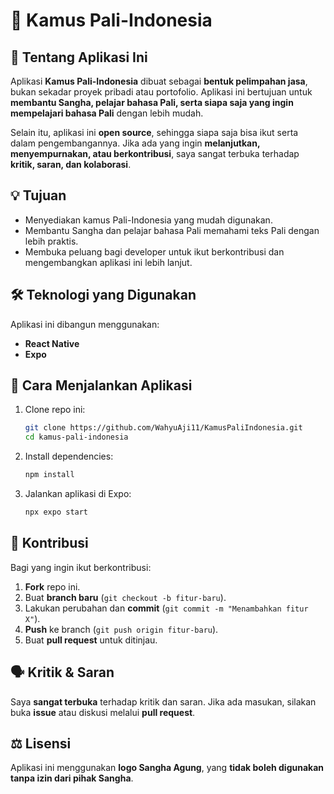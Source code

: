 # 📱 Kamus Pali-Indonesia  

## 📖 Tentang Aplikasi Ini  
Aplikasi **Kamus Pali-Indonesia** dibuat sebagai **bentuk pelimpahan jasa**, bukan sekadar proyek pribadi atau portofolio. Aplikasi ini bertujuan untuk **membantu Sangha, pelajar bahasa Pali, serta siapa saja yang ingin mempelajari bahasa Pali** dengan lebih mudah.  

Selain itu, aplikasi ini **open source**, sehingga siapa saja bisa ikut serta dalam pengembangannya. Jika ada yang ingin **melanjutkan, menyempurnakan, atau berkontribusi**, saya sangat terbuka terhadap **kritik, saran, dan kolaborasi**.  

## 💡 Tujuan  
- Menyediakan kamus Pali-Indonesia yang mudah digunakan.  
- Membantu Sangha dan pelajar bahasa Pali memahami teks Pali dengan lebih praktis.  
- Membuka peluang bagi developer untuk ikut berkontribusi dan mengembangkan aplikasi ini lebih lanjut.  

## 🛠 Teknologi yang Digunakan  
Aplikasi ini dibangun menggunakan:  
- **React Native**  
- **Expo**  

## 📲 Cara Menjalankan Aplikasi  
1. Clone repo ini:  
   ```sh
   git clone https://github.com/WahyuAji11/KamusPaliIndonesia.git
   cd kamus-pali-indonesia
   ```
2. Install dependencies:  
   ```sh
   npm install
   ```
3. Jalankan aplikasi di Expo:  
   ```sh
   npx expo start
   ```

## 🤝 Kontribusi  
Bagi yang ingin ikut berkontribusi:  
1. **Fork** repo ini.  
2. Buat **branch baru** (`git checkout -b fitur-baru`).  
3. Lakukan perubahan dan **commit** (`git commit -m "Menambahkan fitur X"`).  
4. **Push** ke branch (`git push origin fitur-baru`).  
5. Buat **pull request** untuk ditinjau.  

## 🗣 Kritik & Saran  
Saya **sangat terbuka** terhadap kritik dan saran. Jika ada masukan, silakan buka **issue** atau diskusi melalui **pull request**.  

## ⚖️ Lisensi  
Aplikasi ini menggunakan **logo Sangha Agung**, yang **tidak boleh digunakan tanpa izin dari pihak Sangha**.  
